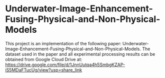 # Underwater-Image-Enhancement-Fusing-Physical-and-Non-Physical-Models
This project is an implementation of the following paper: Underwater-Image-Enhancement-Fusing-Physical-and-Non-Physical-Models. The dataset used in the paper and all experimental processing results can be obtained from Google Cloud Drive at: https://drive.google.com/file/d/1JnnUutqa4h5SmbgKZAP-iS5MDaFTucUg/view?usp=share_link
